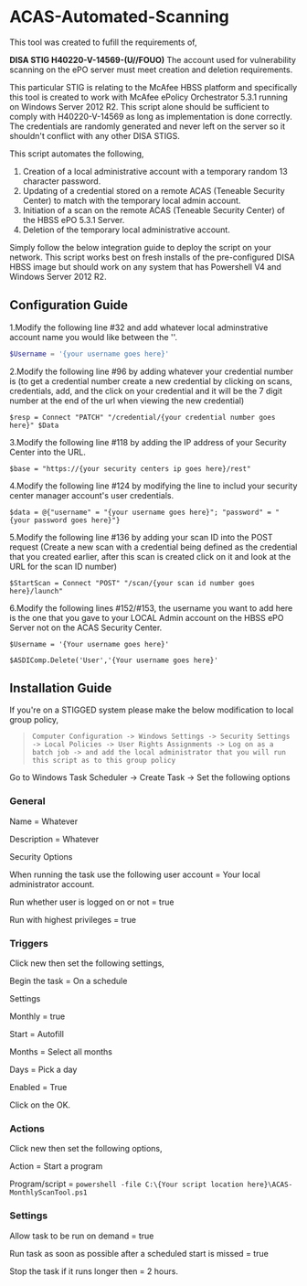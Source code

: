# ACAS-Automated-Scanning
This tool was created to fufill the requirements of,

**DISA STIG H40220-V-14569-(U//FOUO)** The account used for vulnerability scanning on the ePO server must meet creation and deletion requirements.

This particular STIG is relating to the McAfee HBSS platform and specifically this tool is created to work with McAfee ePolicy Orchestrator 5.3.1 running on Windows Server 2012 R2. This script alone should be sufficient to comply with H40220-V-14569 as long as implementation is done correctly. The credentials are randomly generated and never left on the server so it shouldn't conflict with any other DISA STIGS.

This script automates the following,

1. Creation of a local administrative account with a temporary random 13 character password.
2. Updating of a credential stored on a remote ACAS (Teneable Security Center) to match with the temporary local admin account.
3. Initiation of a scan on the remote ACAS (Teneable Security Center) of the HBSS ePO 5.3.1 Server.
4. Deletion of the temporary local administrative account.

Simply follow the below integration guide to deploy the script on your network. This script works best on fresh installs of the pre-configured DISA HBSS image but should work on any system that has Powershell V4 and Windows Server 2012 R2.

## Configuration Guide

1.Modify the following line #32 and add whatever local adminstrative account name you would like between the ''.

```powershell
$Username = '{your username goes here}'
```
2.Modify the following line #96 by adding whatever your credential number is (to get a credential number create a new credential by clicking on scans, credentials, add, and the click on your credential and it will be the 7 digit number at the end of the url when viewing the new credential)

```$resp = Connect "PATCH" "/credential/{your credential number goes here}" $Data```

3.Modify the following line #118 by adding the IP address of your Security Center into the URL.

```$base = "https://{your security centers ip goes here}/rest"```

4.Modify the following line #124 by modifying the line to includ your security center manager account's user credentials.

```$data = @{"username" = "{your username goes here}"; "password" = "{your password goes here}"}```

5.Modify the following line #136 by adding your scan ID into the POST request (Create a new scan with a credential being defined as the credential that you created earlier, after this scan is created click on it and look at the URL for the scan ID number)

```$StartScan = Connect "POST" "/scan/{your scan id number goes here}/launch"```

6.Modify the following lines #152/#153, the username you want to add here is the one that you gave to your LOCAL Admin account on the HBSS ePO Server not on the ACAS Security Center.

```$Username = '{Your username goes here}'``` 

```$ASDIComp.Delete('User','{Your username goes here}'```


## Installation Guide

If you're on a STIGGED system please make the below modification to local group policy,

> ```Computer Configuration -> Windows Settings -> Security Settings -> Local Policies -> User Rights Assignments -> Log on as a batch job -> and add the local administrator that you will run this script as to this group policy```


Go to Windows Task Scheduler -> Create Task -> Set the following options


### General
Name = Whatever

Description = Whatever


Security Options

When running the task use the following user account = Your local administrator account.

Run whether user is logged on or not = true

Run with highest privileges = true


### Triggers

Click new then set the following settings,


Begin the task = On a schedule


Settings


Monthly = true


Start = Autofill

Months = Select all months


Days = Pick a day


Enabled = True


Click on the OK.

### Actions

Click new then set the following options,


Action = Start a program


Program/script = `powershell -file C:\{Your script location here}\ACAS-MonthlyScanTool.ps1`

### Settings

Allow task to be run on demand = true

Run task as soon as possible after a scheduled start is missed = true

Stop the task if it runs longer then = 2 hours.
